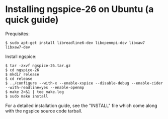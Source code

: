 # Installing ngspice-26 on Ubuntu (a quick guide)

Prequisites:

    $ sudo apt-get install libreadline6-dev libopenmpi-dev libxaw7 libxaw7-dev

Install ngspice:

    $ tar -zxvf ngspice-26.tar.gz
    $ cd ngspice-26
    $ mkdir release
    $ cd release
    $ ../configure --with-x --enable-xspice --disable-debug --enable-cider --with-readline=yes --enable-openmp
    $ make 2>&1 | tee make.log
    $ sudo make install

For a detailed installation guide, see the "INSTALL" file which come along with the ngspice source code tarball.
